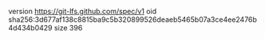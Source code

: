 version https://git-lfs.github.com/spec/v1
oid sha256:3d677af138c8815ba9c5b320899526deaeb5465b07a3ce4ee2476b4d434b0429
size 396
